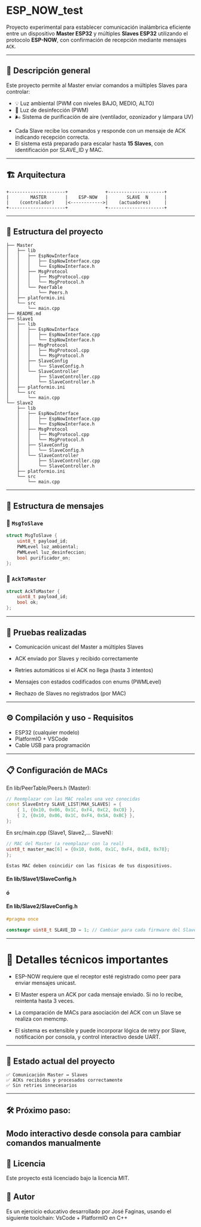 # ESP_NOW_test

Proyecto experimental para establecer comunicación inalámbrica eficiente entre un dispositivo **Master ESP32** y múltiples **Slaves ESP32** utilizando el protocolo **ESP-NOW**, con confirmación de recepción mediante mensajes `ACK`.

---

## 📡 Descripción general

Este proyecto permite al Master enviar comandos a múltiples Slaves para controlar:

- 💡 Luz ambiental (PWM con niveles BAJO, MEDIO, ALTO)
- 🧼 Luz de desinfección (PWM)
- 🌬️ Sistema de purificación de aire (ventilador, ozonizador y lámpara UV)

* Cada Slave recibe los comandos y responde con un mensaje de ACK indicando recepción correcta.
* El sistema está preparado para escalar hasta **15 Slaves**, con identificación por SLAVE_ID y MAC.

---

## 🏗️ Arquitectura
```text
+---------------------+              +---------------------+
|        MASTER       |    ESP-NOW   |       SLAVE  N      |
|    (controlador)    |<------------>|    (actuadores)     |
+---------------------+              +---------------------+

```
---
## 📂 Estructura del proyecto

```text
├── Master
│   ├── lib
│   │   ├── EspNowInterface
│   │   │   ├── EspNowInterface.cpp
│   │   │   └── EspNowInterface.h
│   │   ├── MsgProtocol
│   │   │   ├── MsgProtocol.cpp
│   │   │   └── MsgProtocol.h
│   │   └── PeerTable
│   │       └── Peers.h
│   ├── platformio.ini
│   └── src
│       └── main.cpp
├── README.md
├── Slave1
│   ├── lib
│   │   ├── EspNowInterface
│   │   │   ├── EspNowInterface.cpp
│   │   │   └── EspNowInterface.h
│   │   ├── MsgProtocol
│   │   │   ├── MsgProtocol.cpp
│   │   │   └── MsgProtocol.h
│   │   ├── SlaveConfig
│   │   │   └── SlaveConfig.h
│   │   └── SlaveController
│   │       ├── SlaveController.cpp
│   │       └── SlaveController.h
│   ├── platformio.ini
│   └── src
│       └── main.cpp
└── Slave2
    ├── lib
    │   ├── EspNowInterface
    │   │   ├── EspNowInterface.cpp
    │   │   └── EspNowInterface.h
    │   ├── MsgProtocol
    │   │   ├── MsgProtocol.cpp
    │   │   └── MsgProtocol.h
    │   ├── SlaveConfig
    │   │   └── SlaveConfig.h
    │   └── SlaveController
    │       ├── SlaveController.cpp
    │       └── SlaveController.h
    ├── platformio.ini
    └── src
        └── main.cpp
```

---

## 🔐 Estructura de mensajes

### 🔸 `MsgToSlave`

```cpp
struct MsgToSlave {
    uint8_t payload_id;
    PWMLevel luz_ambiental;
    PWMLevel luz_desinfeccion;
    bool purificador_on;
};
```
### 🔸 `AckToMaster`
```cpp
struct AckToMaster {
    uint8_t payload_id;
    bool ok;
};
```
---
## 🧪 Pruebas realizadas

* Comunicación unicast del Master a múltiples Slaves

* ACK enviado por Slaves y recibido correctamente

* Retries automáticos si el ACK no llega (hasta 3 intentos)

* Mensajes con estados codificados con enums (PWMLevel)

* Rechazo de Slaves no registrados (por MAC)

---
## ⚙️ Compilación y uso - Requisitos

* ESP32 (cualquier modelo)
* PlatformIO + VSCode
* Cable USB para programación
---
## 📋 Configuración de MACs

En lib/PeerTable/Peers.h (Master):
```cpp
// Reemplazar con las MAC reales una vez conocidas
const SlaveEntry SLAVE_LIST[MAX_SLAVES] = {
    { 1, {0x10, 0x06, 0x1C, 0xF4, 0xC2, 0xC0} },
    { 2, {0x10, 0x06, 0x1C, 0xF4, 0x5A, 0xBC} },
};
```
En src/main.cpp (Slave1, Slave2,... SlaveN):
```cpp
// MAC del Master (a reemplazar con la real)
uint8_t master_mac[6] = {0x10, 0x06, 0x1C, 0xF4, 0xE8, 0x78};
};
```
`Estas MAC deben coincidir con las físicas de tus dispositivos.`

#### En lib/Slave1/SlaveConfig.h   
#### ó  
#### En lib/Slave2/SlaveConfig.h  

```cpp
#pragma once

constexpr uint8_t SLAVE_ID = 1; // Cambiar para cada firmware del Slave

```


---
# 🧠 Detalles técnicos importantes

* ESP-NOW requiere que el receptor esté registrado como peer para enviar mensajes unicast.

* El Master espera un ACK por cada mensaje enviado. Si no lo recibe, reintenta hasta 3 veces.

* La comparación de MACs para asociación del ACK con un Slave se realiza con memcmp.

* El sistema es extensible y puede incorporar lógica de retry por Slave, notificación por consola, y control interactivo desde UART.
---
## 🥇 Estado actual del proyecto
```text
✅ Comunicación Master ↔ Slaves
✅ ACKs recibidos y procesados correctamente
✅ Sin retries innecesarios
```
---
## 🛠️ Próximo paso:

Modo interactivo desde consola para cambiar comandos manualmente
---

## 📖 Licencia

Este proyecto está licenciado bajo la licencia MIT.

## 👤 Autor

Es un ejercicio educativo desarrollado por José Faginas, usando el siguiente toolchain: VsCode + PlatformIO en C++

